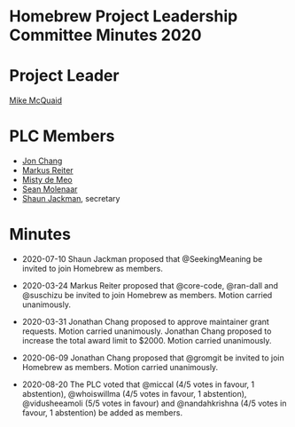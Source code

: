# Homebrew Project Leadership Committee Minutes 2020

# Project Leader

[Mike McQuaid](https://github.com/mikemcquaid)

# PLC Members

- [Jon Chang](https://github.com/jonchang)
- [Markus Reiter](https://github.com/reitermarkus)
- [Misty de Meo](https://github.com/mistydemeo)
- [Sean Molenaar](https://github.com/SMillerDev)
- [Shaun Jackman](https://github.com/sjackman), secretary

# Minutes

- 2020-07-10
  Shaun Jackman proposed that @SeekingMeaning be invited to join Homebrew as members.

- 2020-03-24
  Markus Reiter proposed that @core-code, @ran-dall and @suschizu be invited to join Homebrew as members.
  Motion carried unanimously.

- 2020-03-31
  Jonathan Chang proposed to approve maintainer grant requests.
  Motion carried unanimously.
  Jonathan Chang proposed to increase the total award limit to $2000.
  Motion carried unanimously.

- 2020-06-09
  Jonathan Chang proposed that @gromgit be invited to join Homebrew as members.
  Motion carried unanimously.

- 2020-08-20
  The PLC voted that @miccal (4/5 votes in favour, 1 abstention), @whoiswillma (4/5 votes in favour, 1 abstention), 
  @vidusheeamoli (5/5 votes in favour) and @nandahkrishna (4/5 votes in favour, 1 abstention) be added as members.
